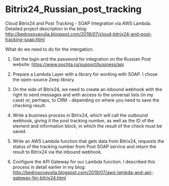 # Bitrix24_Russian_post_tracking
 Cloud Bitrix24 and Post Tracking - SOAP Integration via AWS Lambda.
 Detailed project description in the blog: http://bedrosovayulia.blogspot.com/2019/07/cloud-bitrix24-and-post-tracking-soap.html
 
 What do we need to do for the intergation:
1) Get the login and the password for integration on the Russian Post website: https://www.pochta.ru/support/business/api

2) Prepare a Lambda Layer with a library for working with SOAP. I chose the open-source Zeep library.

3) On the side of Bitrix24, we need to create an inbound webhook with the right to send messages and with access to the universal lists (in my case) or, perhaps, to CRM - depending on where you need to save the checking result.

 4) Write a business process in Bitrix24, which will call the outbound webhook, giving it the post tracking number, as well as the ID of the element and information block, in which the result of the check must be saved.

 5) Write an AWS Lambda function that gets data from Bitrix24, requests the status of the tracking number from Post SOAP service and return the result to Bitrix24 via the inbound webhook.

 6) Configure the API Gateway for our Lambda function. I described this process in detail earlier in my blog: http://bedrosovayulia.blogspot.com/2019/07/aws-lambda-and-api-gateway-for-bitrix24.html

